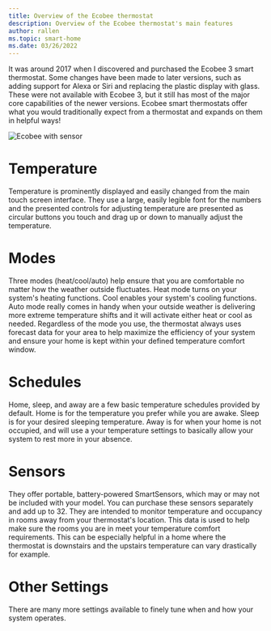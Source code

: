 ```yaml
---
title: Overview of the Ecobee thermostat
description: Overview of the Ecobee thermostat's main features
author: rallen
ms.topic: smart-home
ms.date: 03/26/2022
---
```


It was around 2017 when I discovered and purchased the Ecobee 3 smart thermostat.  Some changes have been made to later versions, such as adding support for Alexa or Siri and replacing the plastic display with glass.  These were not available with Ecobee 3, but it still has most of the major core capabilities of the newer versions.  Ecobee smart thermostats offer what you would traditionally expect from a thermostat and expands on them in helpful ways!

![Ecobee with sensor](https://images.ctfassets.net/a3qyhfznts9y/jh6PfQelhmJEWRTG9hVtS/d04e6f5567cfb01ba92698c3275303bc/BestTstatClaim-TomsGuide-CA_2x.png?w=750&h=750&q=80&fm=webp)

# Temperature

Temperature is prominently displayed and easily changed from the main touch screen interface.  They use a large, easily legible font for the numbers and the presented controls for adjusting temperature are presented as circular buttons you touch and drag up or down to manually adjust the temperature.

# Modes

Three modes (heat/cool/auto)  help ensure that you are comfortable no matter how the weather outside fluctuates.  Heat mode turns on your system's heating functions.  Cool enables your system's cooling functions.  Auto mode really comes in handy when your outside weather is delivering more extreme temperature shifts and it will activate either heat or cool as needed.  Regardless of the mode you use, the thermostat always uses forecast data for your area to help maximize the efficiency of your system and ensure your home is kept within your defined temperature comfort window.  

# Schedules

Home, sleep, and away are a few basic temperature schedules provided by default.  Home is for the temperature you prefer while you are awake.  Sleep is for your desired sleeping temperature.  Away is for when your home is not occupied, and will use a your temperature settings to basically allow your system to rest more in your absence.

# Sensors

They offer portable, battery-powered SmartSensors, which may or may not be included with your model.  You can purchase these sensors separately and add up to 32.  They are intended to monitor temperature and occupancy in rooms away from your thermostat's location.  This data is used to help make sure the rooms you are in meet your temperature comfort requirements.  This can be especially helpful in a home where the thermostat is downstairs and the upstairs temperature can vary drastically for example.

# Other Settings

There are many more settings available to finely tune when and how your system operates.